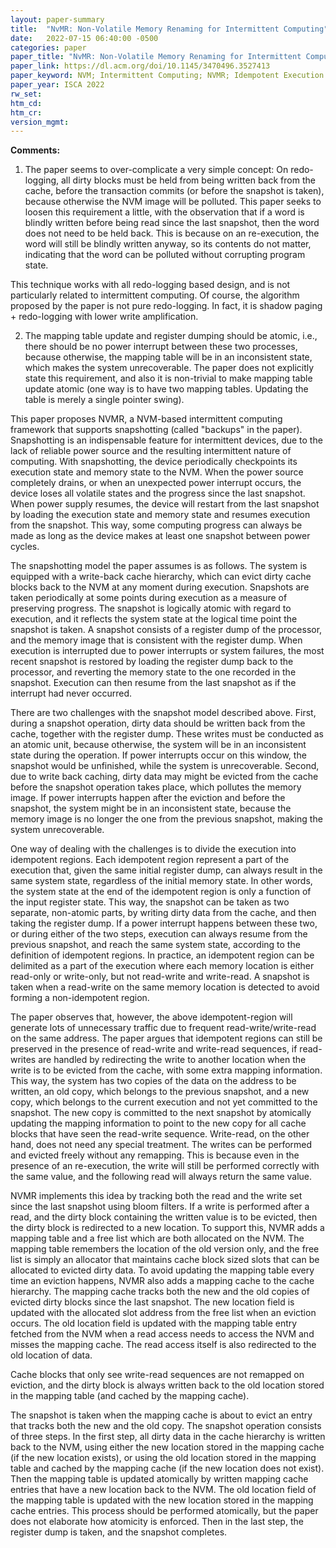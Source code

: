 ```yaml
---
layout: paper-summary
title:  "NvMR: Non-Volatile Memory Renaming for Intermittent Computing"
date:   2022-07-15 06:40:00 -0500
categories: paper
paper_title: "NvMR: Non-Volatile Memory Renaming for Intermittent Computing"
paper_link: https://dl.acm.org/doi/10.1145/3470496.3527413
paper_keyword: NVM; Intermittent Computing; NVMR; Idempotent Execution
paper_year: ISCA 2022
rw_set:
htm_cd:
htm_cr:
version_mgmt:
---
```


**Comments:**

1. The paper seems to over-complicate a very simple concept: On redo-logging, all dirty blocks must be held from
being written back from the cache, before the transaction commits (or before the snapshot is taken), 
because otherwise the NVM image will be polluted.
This paper seeks to loosen this requirement a little, with the observation that if a word is blindly written
before being read since the last snapshot, then the word does not need to be held back.
This is because on an re-execution, the word will still be blindly written anyway, so its contents do not matter,
indicating that the word can be polluted without corrupting program state.

This technique works with all redo-logging based design, and is not particularly related to intermittent computing.
Of course, the algorithm proposed by the paper is not pure redo-logging. In fact, it is shadow paging + redo-logging
with lower write amplification. 

2. The mapping table update and register dumping should be atomic, i.e., there should be no power interrupt
between these two processes, because otherwise, the mapping table will be in an inconsistent state, which
makes the system unrecoverable. The paper does not explicitly state this requirement, and also it is non-trivial
to make mapping table update atomic (one way is to have two mapping tables. Updating the table is merely a 
single pointer swing).

This paper proposes NVMR, a NVM-based intermittent computing framework that supports snapshotting (called "backups"
in the paper). Snapshotting is an indispensable feature for intermittent devices, due to the lack of reliable 
power source and the resulting intermittent nature of computing. With snapshotting, the device periodically
checkpoints its execution state and memory state to the NVM. When the power source completely drains, or when an
unexpected power interrupt occurs, the device loses all volatile states and the progress since the last snapshot. 
When power supply resumes, the device will restart from the last snapshot by loading the execution state and memory
state and resumes execution from the snapshot. 
This way, some computing progress can always be made as long as the device makes at least one snapshot
between power cycles.

The snapshotting model the paper assumes is as follows. The system is equipped with a write-back cache hierarchy, 
which can evict dirty cache blocks back to the NVM at any moment during execution. 
Snapshots are taken periodically at some points during execution as a measure of preserving progress.
The snapshot is logically atomic with regard to execution, and it reflects the system state at the logical 
time point the snapshot is taken.
A snapshot consists of a register dump of the processor, and the memory image that is consistent with the 
register dump. 
When execution is interrupted due to power interrupts or system failures, the most recent snapshot is restored 
by loading the register dump back to the processor, and reverting the memory state to the one recorded in the snapshot.
Execution can then resume from the last snapshot as if the interrupt had never occurred.

There are two challenges with the snapshot model described above. First, during a snapshot operation, dirty data
should be written back from the cache, together with the register dump. These writes must be conducted as an
atomic unit, because otherwise, the system will be in an inconsistent state during the operation. If power interrupts
occur on this window, the snapshot would be unfinished, while the system is unrecoverable.
Second, due to write back caching, dirty data may might be evicted from the cache
before the snapshot operation takes place, which pollutes the memory image. 
If power interrupts happen after the eviction and before the snapshot, the system might be in an inconsistent state,
because the memory image is no longer the one from the previous snapshot, making the system unrecoverable.

One way of dealing with the challenges is to divide the execution into idempotent regions. Each idempotent region
represent a part of the execution that, given the same initial register dump, can always result in the same system 
state, regardless of the initial memory state. In other words, the system state at the end of the idempotent region
is only a function of the input register state. 
This way, the snapshot can be taken as two separate, non-atomic parts, by writing dirty data from the cache, and 
then taking the register dump. If a power interrupt happens between these two, or during either of the two steps,
execution can always resume from the previous snapshot, and reach the same system state, according to the 
definition of idempotent regions.
In practice, an idempotent region can be delimited as a part of the execution where each memory location is either
read-only or write-only, but not read-write and write-read. 
A snapshot is taken when a read-write on the same memory location is detected to avoid forming a non-idempotent region.

The paper observes that, however, the above idempotent-region will generate lots of unnecessary traffic due to
frequent read-write/write-read on the same address.
The paper argues that idempotent regions can still be preserved in the presence of read-write and write-read
sequences, if read-writes are handled by redirecting the write to another location when the write
is to be evicted from the cache, with some extra mapping information. 
This way, the system has two copies of the data on the address to be written,
an old copy, which belongs to the previous snapshot, and a new copy, which belongs to the current execution and
not yet committed to the snapshot. The new copy is committed to the next snapshot by atomically updating the 
mapping information to point to the new copy for all cache blocks that have seen the read-write sequence.
Write-read, on the other hand, does not need any special treatment. The writes can be performed and 
evicted freely without any remapping. This is because even in the presence of an re-execution, the write will
still be performed correctly with the same value, and the following read will always return the same value.

NVMR implements this idea by tracking both the read and the write set since the last snapshot using bloom filters. 
If a write is performed after a read, and the dirty block containing the written value is to be evicted, then
the dirty block is redirected to a new location.
To support this, NVMR adds a mapping table and a free list which are both allocated on the NVM. The mapping table
remembers the location of the old version only, and the free list is simply an allocator that maintains cache block
sized slots that can be allocated to evicted dirty data.
To avoid updating the mapping table every time an eviction happens, NVMR also adds a mapping cache to the cache 
hierarchy. 
The mapping cache tracks both the new and the old copies of evicted dirty blocks since the last snapshot. 
The new location field is updated with the allocated slot address from the free list when an eviction occurs. 
The old location field is updated with the mapping table entry fetched from the NVM when a read access 
needs to access the NVM and misses the mapping cache. 
The read access itself is also redirected to the old location of data.

Cache blocks that only see write-read sequences are not remapped on eviction, and the dirty block is always
written back to the old location stored in the mapping table (and cached by the mapping cache).

The snapshot is taken when the mapping cache is about to evict an entry that tracks both the new and the old copy.
The snapshot operation consists of three steps. In the first step, all dirty data in the cache hierarchy is 
written back to the NVM, using either the new location stored in the mapping cache (if the new location exists), or 
using the old location stored in the mapping table and cached by the mapping cache (if the new location does not exist).
Then the mapping table is updated atomically by written mapping cache entries that have a new location back
to the NVM. The old location field of the mapping table is updated with the new location stored in the 
mapping cache entries. This process should be performed atomically, but the paper does not elaborate how atomicity 
is enforced.
Then in the last step, the register dump is taken, and the snapshot completes. 
